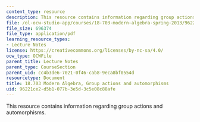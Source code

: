 ```yaml
---
content_type: resource
description: This resource contains information regarding group actions and automorphisms.
file: /ol-ocw-studio-app/courses/18-703-modern-algebra-spring-2013/96221ce2d5b1077b3e5d3c5e08c88afe_MIT18_703S13_pra_l_23.pdf
file_size: 696374
file_type: application/pdf
learning_resource_types:
- Lecture Notes
license: https://creativecommons.org/licenses/by-nc-sa/4.0/
ocw_type: OCWFile
parent_title: Lecture Notes
parent_type: CourseSection
parent_uid: cc4b3de6-7021-0f46-cab8-9eca8bf0554d
resourcetype: Document
title: 18.703 Modern Algebra, Group actions and automorphisms
uid: 96221ce2-d5b1-077b-3e5d-3c5e08c88afe
---
```

This resource contains information regarding group actions and automorphisms.